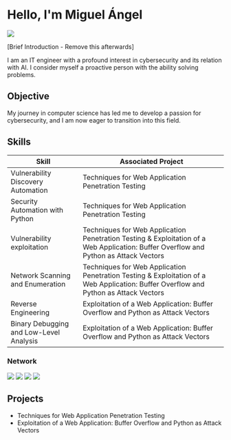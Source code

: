 # Hello, I'm Miguel Ángel
<a href="www.linkedin.com/in/miguelmnc"><img src="https://img.shields.io/badge/-LinkedIn-0072b1?&style=for-the-badge&logo=linkedin&logoColor=white" /></a>

[Brief Introduction - Remove this afterwards]

I am an IT engineer with a profound interest in cybersecurity and its relation with AI. I consider myself a proactive person with the ability solving problems.

## Objective

My journey in computer science has led me to develop a passion for cybersecurity, and I am now eager to transition into this field.

## Skills

| Skill                                         | Associated Project         |
|-----------------------------------------------|----------------------------|
| Vulnerability Discovery Automation | Techniques for Web Application Penetration Testing|
| Security Automation with Python | Techniques for Web Application Penetration Testing|
| Vulnerability exploitation | Techniques for Web Application Penetration Testing & Exploitation of a Web Application: Buffer Overflow and Python as Attack Vectors|
| Network Scanning and Enumeration | Techniques for Web Application Penetration Testing & Exploitation of a Web Application: Buffer Overflow and Python as Attack Vectors|
| Reverse Engineering | Exploitation of a Web Application: Buffer Overflow and Python as Attack Vectors|
| Binary Debugging and Low-Level Analysis | Exploitation of a Web Application: Buffer Overflow and Python as Attack Vectors|

### Network
<div>
    <img src="https://img.shields.io/badge/-Burp_Suite-7D8C6D?style=for-the-badge&logo=burp-suite&logoColor=white" />
    <img src="https://img.shields.io/badge/-Nmap-000000?style=for-the-badge&logo=nmap&logoColor=white" />
    <img src="https://img.shields.io/badge/-OWASP-8C1D40?style=for-the-badge&logo=owasp&logoColor=white" />
    <img src="https://img.shields.io/badge/-Immunity_Debugger-0078D4?style=for-the-badge&logo=data:image/png;base64,iVBORw0KGgoAAAANSUhEUgAAABAAAAAQCAYAAAAAgAAADAAAAAABJRU5ErkJggg==&logoColor=white" />
</div>


## Projects
- Techniques for Web Application Penetration Testing
- Exploitation of a Web Application: Buffer Overflow and Python as Attack Vectors
